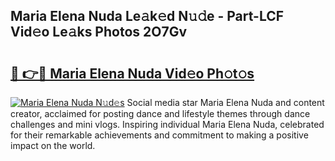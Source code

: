 ## Maria Elena Nuda Le𝚊k𝚎d N𝚞𝚍e - Part-LCF Vid𝚎o Le𝚊ks Photos 2O7Gv

# <h2><a href="http://fbevevc.evod.top/?m=Maria+Elena+Nuda">🔗 👉🔴 Maria Elena Nuda Vid𝚎o Ph𝚘t𝚘s</a></h2>

[![Maria Elena Nuda N𝚞d𝚎s](https://i.imgur.com/8V9OHl7.gif)](http://fbevevc.evod.top/?m=Maria+Elena+Nuda)
Social media star Maria Elena Nuda and content creator, acclaimed for posting dance and lifestyle themes through dance challenges and mini vlogs. Inspiring individual Maria Elena Nuda, celebrated for their remarkable achievements and commitment to making a positive impact on the world. 
